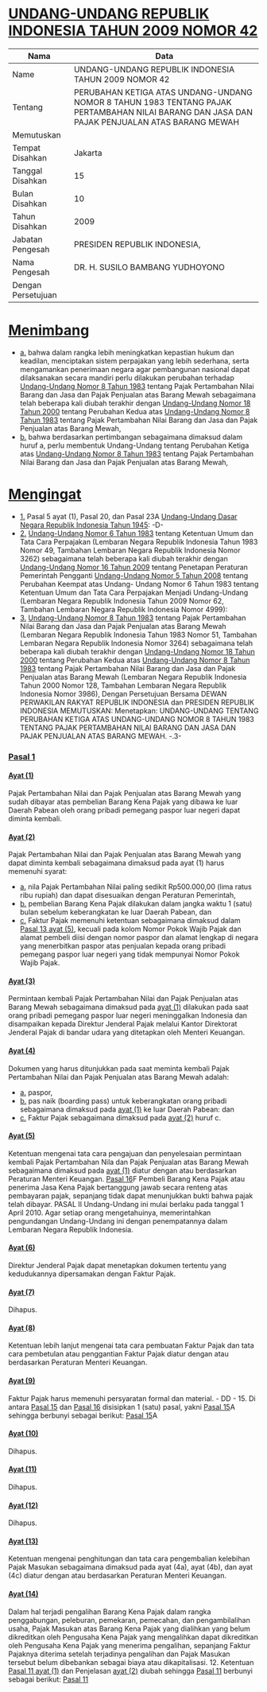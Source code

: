 # [UNDANG-UNDANG REPUBLIK INDONESIA TAHUN 2009 NOMOR 42](http://example.org/legal/peraturan/uu/2009/42)

| Nama | Data |
| ------ | ----- |
|Name|UNDANG-UNDANG REPUBLIK INDONESIA TAHUN 2009 NOMOR 42|
|Tentang| PERUBAHAN KETIGA ATAS UNDANG-UNDANG NOMOR 8 TAHUN 1983 TENTANG PAJAK PERTAMBAHAN NILAI BARANG DAN JASA DAN PAJAK PENJUALAN ATAS BARANG MEWAH|
|Memutuskan||
|Tempat Disahkan|Jakarta|
|Tanggal Disahkan|15|
|Bulan Disahkan|10|
|Tahun Disahkan|2009|
|Jabatan Pengesah|PRESIDEN REPUBLIK INDONESIA,|
|Nama Pengesah|DR. H. SUSILO BAMBANG YUDHOYONO|
|Dengan Persetujuan||
# [Menimbang](http://example.org/legal/peraturan/uu/2009/42/menimbang)

* [a.](http://example.org/legal/peraturan/uu/2009/42/menimbang/huruf/a) bahwa dalam rangka lebih meningkatkan kepastian hukum dan keadilan, menciptakan sistem perpajakan yang lebih sederhana, serta mengamankan penerimaan negara agar pembangunan nasional dapat dilaksanakan secara mandiri perlu dilakukan perubahan terhadap [Undang-Undang Nomor 8 Tahun 1983](http://example.org/legal/peraturan/uu/1983/8) tentang Pajak Pertambahan Nilai Barang dan Jasa dan Pajak Penjualan atas Barang Mewah sebagaimana telah beberapa kali diubah terakhir dengan [Undang-Undang Nomor 18 Tahun 2000](http://example.org/legal/peraturan/uu/2000/18) tentang Perubahan Kedua atas [Undang-Undang Nomor 8 Tahun 1983](http://example.org/legal/peraturan/uu/1983/8) tentang Pajak Pertambahan Nilai Barang dan Jasa dan Pajak Penjualan atas Barang Mewah,
* [b.](http://example.org/legal/peraturan/uu/2009/42/menimbang/huruf/b) bahwa berdasarkan pertimbangan sebagaimana dimaksud dalam huruf a, perlu membentuk Undang-Undang tentang Perubahan Ketiga atas [Undang-Undang Nomor 8 Tahun 1983](http://example.org/legal/peraturan/uu/1983/8) tentang Pajak Pertambahan Nilai Barang dan Jasa dan Pajak Penjualan atas Barang Mewah,
# [Mengingat](http://example.org/legal/peraturan/uu/2009/42/mengingat)

* [1.](http://example.org/legal/peraturan/uu/2009/42/mengingat/huruf/0001) Pasal 5 ayat (1), Pasal 20, dan Pasal 23A [Undang-Undang Dasar Negara Republik Indonesia Tahun 1945](http://example.org/legal/peraturan/uu): -D-
* [2.](http://example.org/legal/peraturan/uu/2009/42/mengingat/huruf/0002) [Undang-Undang Nomor 6 Tahun 1983](http://example.org/legal/peraturan/uu/1983/6) tentang Ketentuan Umum dan Tata Cara Perpajakan (Lembaran Negara Republik Indonesia Tahun 1983 Nomor 49, Tambahan Lembaran Negara Republik Indonesia Nomor 3262) sebagaimana telah beberapa kali diubah terakhir dengan [Undang-Undang Nomor 16 Tahun 2009](http://example.org/legal/peraturan/uu/2009/16) tentang Penetapan Peraturan Pemerintah Pengganti [Undang-Undang Nomor 5 Tahun 2008](http://example.org/legal/peraturan/uu/2008/5) tentang Perubahan Keempat atas Undang- Undang Nomor 6 Tahun 1983 tentang Ketentuan Umum dan Tata Cara Perpajakan Menjadi Undang-Undang (Lembaran Negara Republik Indonesia Tahun 2009 Nomor 62, Tambahan Lembaran Negara Republik Indonesia Nomor 4999):
* [3.](http://example.org/legal/peraturan/uu/2009/42/mengingat/huruf/0003) [Undang-Undang Nomor 8 Tahun 1983](http://example.org/legal/peraturan/uu/1983/8) tentang Pajak Pertambahan Nilai Barang dan Jasa dan Pajak Penjualan atas Barang Mewah (Lembaran Negara Republik Indonesia Tahun 1983 Nomor 51, Tambahan Lembaran Negara Republik Indonesia Nomor 3264) sebagaimana telah beberapa kali diubah terakhir dengan [Undang-Undang Nomor 18 Tahun 2000](http://example.org/legal/peraturan/uu/2000/18) tentang Perubahan Kedua atas [Undang-Undang Nomor 8 Tahun 1983](http://example.org/legal/peraturan/uu/1983/8) tentang Pajak Pertambahan Nilai Barang dan Jasa dan Pajak Penjualan atas Barang Mewah (Lembaran Negara Republik Indonesia Tahun 2000 Nomor 128, Tambahan Lembaran Negara Republik Indonesia Nomor 3986), Dengan Persetujuan Bersama DEWAN PERWAKILAN RAKYAT REPUBLIK INDONESIA dan PRESIDEN REPUBLIK INDONESIA MEMUTUSKAN: Menetapkan: UNDANG-UNDANG TENTANG PERUBAHAN KETIGA ATAS UNDANG-UNDANG NOMOR 8 TAHUN 1983 TENTANG PAJAK PERTAMBAHAN NILAI BARANG DAN JASA DAN PAJAK PENJUALAN ATAS BARANG MEWAH. -.3-

### [Pasal 1](http://example.org/legal/peraturan/uu/2009/42/pasal/0001)

#### [Ayat (1)](http://example.org/legal/peraturan/uu/2009/42/pasal/0001/versi/20091015/ayat/0001)
Pajak Pertambahan Nilai dan Pajak Penjualan atas Barang Mewah yang sudah dibayar atas pembelian Barang Kena Pajak yang dibawa ke luar Daerah Pabean oleh orang pribadi pemegang paspor luar negeri dapat diminta kembali.

#### [Ayat (2)](http://example.org/legal/peraturan/uu/2009/42/pasal/0001/versi/20091015/ayat/0002)
Pajak Pertambahan Nilai dan Pajak Penjualan atas Barang Mewah yang dapat diminta kembali sebagaimana dimaksud pada ayat (1) harus memenuhi syarat:
* [a.](http://example.org/legal/peraturan/uu/2009/42/pasal/0001/versi/20091015/ayat/0002/huruf/a) nila Pajak Pertambahan Nilai paling sedikit Rp500.000,00 (lima ratus ribu rupiah) dan dapat disesuaikan dengan Peraturan Pemerintah,
* [b.](http://example.org/legal/peraturan/uu/2009/42/pasal/0001/versi/20091015/ayat/0002/huruf/b) pembelian Barang Kena Pajak dilakukan dalam jangka waktu 1 (satu) bulan sebelum keberangkatan ke luar Daerah Pabean, dan
* [c.](http://example.org/legal/peraturan/uu/2009/42/pasal/0001/versi/20091015/ayat/0002/huruf/c) Faktur Pajak memenuhi ketentuan sebagaimana dimaksud dalam [Pasal 13 ayat (5)](http://example.org/legal/peraturan/uu/2009/42/pasal/0001/versi/20091015/ayat/0005), kecuali pada kolom Nomor Pokok Wajib Pajak dan alamat pembeli diisi dengan nomor paspor dan alamat lengkap di negara yang menerbitkan paspor atas penjualan kepada orang pribadi pemegang paspor luar negeri yang tidak mempunyai Nomor Pokok Wajib Pajak.

#### [Ayat (3)](http://example.org/legal/peraturan/uu/2009/42/pasal/0001/versi/20091015/ayat/0003)
Permintaan kembali Pajak Pertambahan Nilai dan Pajak Penjualan atas Barang Mewah sebagaimana dimaksud pada [ayat (1)](http://example.org/legal/peraturan/uu/2009/42/pasal/0001/versi/20091015/ayat/0001) dilakukan pada saat orang pribadi pemegang paspor luar negeri meninggalkan Indonesia dan disampaikan kepada Direktur Jenderal Pajak melalui Kantor Direktorat Jenderal Pajak di bandar udara yang ditetapkan oleh Menteri Keuangan.

#### [Ayat (4)](http://example.org/legal/peraturan/uu/2009/42/pasal/0001/versi/20091015/ayat/0004)
Dokumen yang harus ditunjukkan pada saat meminta kembali Pajak Pertambahan Nilai dan Pajak Penjualan atas Barang Mewah adalah:
* [a.](http://example.org/legal/peraturan/uu/2009/42/pasal/0001/versi/20091015/ayat/0004/huruf/a) paspor,
* [b.](http://example.org/legal/peraturan/uu/2009/42/pasal/0001/versi/20091015/ayat/0004/huruf/b) pas naik (boarding pass) untuk keberangkatan orang pribadi sebagaimana dimaksud pada [ayat (1)](http://example.org/legal/peraturan/uu/2009/42/pasal/0001/versi/20091015/ayat/0001) ke luar Daerah Pabean: dan
* [c.](http://example.org/legal/peraturan/uu/2009/42/pasal/0001/versi/20091015/ayat/0004/huruf/c) Faktur Pajak sebagaimana dimaksud pada [ayat (2)](http://example.org/legal/peraturan/uu/2009/42/pasal/0001/versi/20091015/ayat/0002) huruf c.

#### [Ayat (5)](http://example.org/legal/peraturan/uu/2009/42/pasal/0001/versi/20091015/ayat/0005)
Ketentuan mengenai tata cara pengajuan dan penyelesaian permintaan kembali Pajak Pertambahan Nila dan Pajak Penjualan atas Barang Mewah sebagaimana dimaksud pada [ayat (1)](http://example.org/legal/peraturan/uu/2009/42/pasal/0001/versi/20091015/ayat/0001) diatur dengan atau berdasarkan Peraturan Menteri Keuangan. [Pasal 16](http://example.org/legal/peraturan/uu/2009/42/pasal/0016)F Pembeli Barang Kena Pajak atau penerima Jasa Kena Pajak bertanggung jawab secara renteng atas pembayaran pajak, sepanjang tidak dapat menunjukkan bukti bahwa pajak telah dibayar. PASAL II Undang-Undang ini mulai berlaku pada tanggal 1 April 2010. Agar setiap orang mengetahuinya, memerintahkan pengundangan Undang-Undang ini dengan penempatannya dalam Lembaran Negara Republik Indonesia.

#### [Ayat (6)](http://example.org/legal/peraturan/uu/2009/42/pasal/0001/versi/20091015/ayat/0006)
Direktur Jenderal Pajak dapat menetapkan dokumen tertentu yang kedudukannya dipersamakan dengan Faktur Pajak.

#### [Ayat (7)](http://example.org/legal/peraturan/uu/2009/42/pasal/0001/versi/20091015/ayat/0007)
Dihapus.

#### [Ayat (8)](http://example.org/legal/peraturan/uu/2009/42/pasal/0001/versi/20091015/ayat/0008)
Ketentuan lebih lanjut mengenai tata cara pembuatan Faktur Pajak dan tata cara pembetulan atau penggantian Faktur Pajak diatur dengan atau berdasarkan Peraturan Menteri Keuangan.

#### [Ayat (9)](http://example.org/legal/peraturan/uu/2009/42/pasal/0001/versi/20091015/ayat/0009)
Faktur Pajak harus memenuhi persyaratan formal dan material. - DD - 15. Di antara [Pasal 15](http://example.org/legal/peraturan/uu/2009/42/pasal/0015) dan [Pasal 16](http://example.org/legal/peraturan/uu/2009/42/pasal/0016) disisipkan 1 (satu) pasal, yakni [Pasal 15](http://example.org/legal/peraturan/uu/2009/42/pasal/0015)A sehingga berbunyi sebagai berikut: [Pasal 15](http://example.org/legal/peraturan/uu/2009/42/pasal/0015)A

#### [Ayat (10)](http://example.org/legal/peraturan/uu/2009/42/pasal/0001/versi/20091015/ayat/0010)
Dihapus.

#### [Ayat (11)](http://example.org/legal/peraturan/uu/2009/42/pasal/0001/versi/20091015/ayat/0011)
Dihapus.

#### [Ayat (12)](http://example.org/legal/peraturan/uu/2009/42/pasal/0001/versi/20091015/ayat/0012)
Dihapus.

#### [Ayat (13)](http://example.org/legal/peraturan/uu/2009/42/pasal/0001/versi/20091015/ayat/0013)
Ketentuan mengenai penghitungan dan tata cara pengembalian kelebihan Pajak Masukan sebagaimana dimaksud pada ayat (4a), ayat (4b), dan ayat (4c) diatur dengan atau berdasarkan Peraturan Menteri Keuangan.

#### [Ayat (14)](http://example.org/legal/peraturan/uu/2009/42/pasal/0001/versi/20091015/ayat/0014)
Dalam hal terjadi pengalihan Barang Kena Pajak dalam rangka penggabungan, peleburan, pemekaran, pemecahan, dan pengambilalihan usaha, Pajak Masukan atas Barang Kena Pajak yang dialihkan yang belum dikreditkan oleh Pengusaha Kena Pajak yang mengalihkan dapat dikreditkan oleh Pengusaha Kena Pajak yang menerima pengalihan, sepanjang Faktur Pajaknya diterima setelah terjadinya pengalihan dan Pajak Masukan tersebut belum dibebankan sebagai biaya atau dikapitalisasi. 12. Ketentuan [Pasal 11 ayat (1)](http://example.org/legal/peraturan/uu/2009/42/pasal/0001/versi/20091015/ayat/0001) dan Penjelasan [ayat (2)](http://example.org/legal/peraturan/uu/2009/42/pasal/0001/versi/20091015/ayat/0002) diubah sehingga [Pasal 11](http://example.org/legal/peraturan/uu/2009/42/pasal/0011) berbunyi sebagai berikut: [Pasal 11](http://example.org/legal/peraturan/uu/2009/42/pasal/0011)
